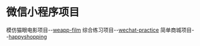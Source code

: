 # 微信小程序项目
模仿猫眼电影项目--[weapp-film](./weapp-film)
综合练习项目--[wechat-practice](./wechat-practice)
简单商城项目--[happyshopping](./happyshopping)
